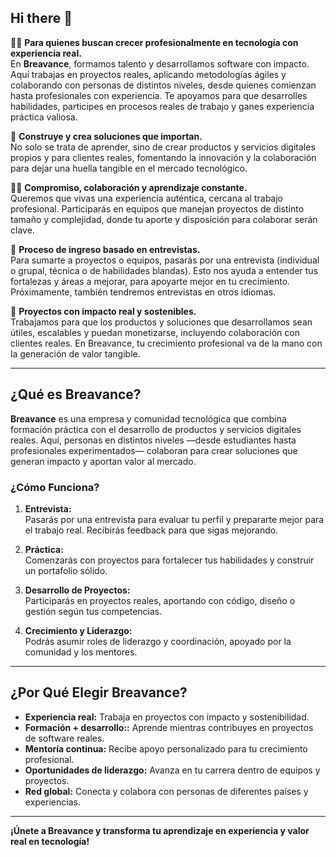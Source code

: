 ## Hi there 👋

🙋‍♀️ **Para quienes buscan crecer profesionalmente en tecnología con experiencia real.**  
En **Breavance**, formamos talento y desarrollamos software con impacto. Aquí trabajas en proyectos reales, aplicando metodologías ágiles y colaborando con personas de distintos niveles, desde quienes comienzan hasta profesionales con experiencia. Te apoyamos para que desarrolles habilidades, participes en procesos reales de trabajo y ganes experiencia práctica valiosa.

🌈 **Construye y crea soluciones que importan.**  
No solo se trata de aprender, sino de crear productos y servicios digitales propios y para clientes reales, fomentando la innovación y la colaboración para dejar una huella tangible en el mercado tecnológico.

👩‍💻 **Compromiso, colaboración y aprendizaje constante.**  
Queremos que vivas una experiencia auténtica, cercana al trabajo profesional. Participarás en equipos que manejan proyectos de distinto tamaño y complejidad, donde tu aporte y disposición para colaborar serán clave.

🍿 **Proceso de ingreso basado en entrevistas.**  
Para sumarte a proyectos o equipos, pasarás por una entrevista (individual o grupal, técnica o de habilidades blandas). Esto nos ayuda a entender tus fortalezas y áreas a mejorar, para apoyarte mejor en tu crecimiento. Próximamente, también tendremos entrevistas en otros idiomas.

🧙 **Proyectos con impacto real y sostenibles.**  
Trabajamos para que los productos y soluciones que desarrollamos sean útiles, escalables y puedan monetizarse, incluyendo colaboración con clientes reales. En Breavance, tu crecimiento profesional va de la mano con la generación de valor tangible.

---

## ¿Qué es Breavance?

**Breavance** es una empresa y comunidad tecnológica que combina formación práctica con el desarrollo de productos y servicios digitales reales. Aquí, personas en distintos niveles —desde estudiantes hasta profesionales experimentados— colaboran para crear soluciones que generan impacto y aportan valor al mercado.

### ¿Cómo Funciona?

1. **Entrevista:**  
   Pasarás por una entrevista para evaluar tu perfil y prepararte mejor para el trabajo real. Recibirás feedback para que sigas mejorando.

2. **Práctica:**  
   Comenzarás con proyectos para fortalecer tus habilidades y construir un portafolio sólido.

3. **Desarrollo de Proyectos:**  
   Participarás en proyectos reales, aportando con código, diseño o gestión según tus competencias.

4. **Crecimiento y Liderazgo:**  
   Podrás asumir roles de liderazgo y coordinación, apoyado por la comunidad y los mentores.

---

## ¿Por Qué Elegir Breavance?

- **Experiencia real:** Trabaja en proyectos con impacto y sostenibilidad.
- **Formación + desarrollo::** Aprende mientras contribuyes en proyectos de software reales.
- **Mentoría continua:** Recibe apoyo personalizado para tu crecimiento profesional.
- **Oportunidades de liderazgo:** Avanza en tu carrera dentro de equipos y proyectos.
- **Red global:** Conecta y colabora con personas de diferentes países y experiencias.

---

**¡Únete a Breavance y transforma tu aprendizaje en experiencia y valor real en tecnología!**
